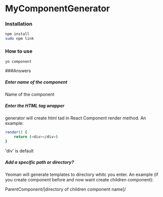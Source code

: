 # MyComponentGenerator

### Installation

```sh
npm install
sudo npm link
```

### How to use

```sh
yo component
```

###Answers

##### Enter name of the component
Name of the component

##### Enter the HTML tag wrapper
generator will create html tad in React Component render method.
An example:
```sh
render() {
    return (<div></div>)
}
```
'div' is default

##### Add a specific path or directory?
Yeoman will generate templates to directory whitc you enter.
An example (if you create component before and now want create children component):

ParentComponent/[directory of children component name]/
